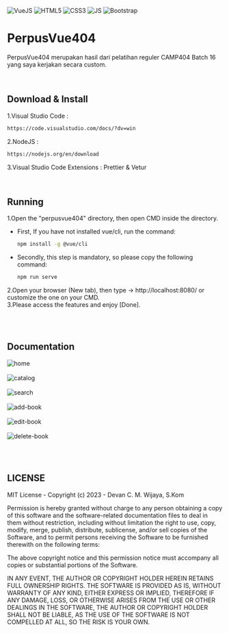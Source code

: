 ![VueJS](https://img.shields.io/badge/-Vue%20JS-darkcyan?style=flat&logo=vue.js)
![HTML5](https://img.shields.io/badge/-HTML%205-purple.svg?&logo=html5)
![CSS3](https://img.shields.io/badge/-CSS%203-green.svg?&logo=css3)
![JS](https://img.shields.io/badge/-Javascript-brown.svg?&logo=javascript)
![Bootstrap](https://img.shields.io/badge/-Bootstrap%205-white.svg?&logo=bootstrap)

# PerpusVue404
<p>PerpusVue404 merupakan hasil dari pelatihan reguler CAMP404 Batch 16 yang saya kerjakan secara custom.</p>

<br>

## Download & Install
1.Visual Studio Code :
```bash
https://code.visualstudio.com/docs/?dv=win
```
2.NodeJS :
```bash
https://nodejs.org/en/download
```
3.Visual Studio Code Extensions : Prettier & Vetur

<br>

## Running
1.Open the "perpusvue404" directory, then open CMD inside the directory.<br>
<ul>
<li>First, If you have not installed vue/cli, run the command:</li>

````bash
npm install -g @vue/cli
````

<li>Secondly, this step is mandatory, so please copy the following command:</li>

````bash
npm run serve
````
</ul>
2.Open your browser (New tab), then type -> http://localhost:8080/ or customize the one on your CMD.<br>
3.Please access the features and enjoy [Done].

<br><br>

## Documentation
<img alt="home" src="https://github.com/devancakra/perpusvue404/assets/54527592/c373531d-e6f6-4864-9d09-6232727dcc93"><br><br>
<img alt="catalog" src="https://github.com/devancakra/perpusvue404/assets/54527592/e07a8e77-27d0-47b2-ab63-622fdb922835"><br><br>
<img alt="search" src="https://github.com/devancakra/perpusvue404/assets/54527592/12a27eb6-69ed-435b-85aa-9796e72a7597"><br><br>
<img alt="add-book" src="https://github.com/devancakra/perpusvue404/assets/54527592/8fc42ada-67e7-454f-bc50-84d749428355"><br><br>
<img alt="edit-book" src="https://github.com/devancakra/perpusvue404/assets/54527592/d018dda6-2fe6-42b2-b5e8-82f6472e00c2"><br><br>
<img alt="delete-book" src="https://github.com/devancakra/perpusvue404/assets/54527592/ff7cdd35-c0d2-4a3f-a867-5d0a60efe674"><br>

<br><br>

## LICENSE
MIT License - Copyright (c) 2023 - Devan C. M. Wijaya, S.Kom

Permission is hereby granted without charge to any person obtaining a copy of this software and the software-related documentation files to deal in them without restriction, including without limitation the right to use, copy, modify, merge, publish, distribute, sublicense, and/or sell copies of the Software, and to permit persons receiving the Software to be furnished therewith on the following terms:

The above copyright notice and this permission notice must accompany all copies or substantial portions of the Software.

IN ANY EVENT, THE AUTHOR OR COPYRIGHT HOLDER HEREIN RETAINS FULL OWNERSHIP RIGHTS. THE SOFTWARE IS PROVIDED AS IS, WITHOUT WARRANTY OF ANY KIND, EITHER EXPRESS OR IMPLIED, THEREFORE IF ANY DAMAGE, LOSS, OR OTHERWISE ARISES FROM THE USE OR OTHER DEALINGS IN THE SOFTWARE, THE AUTHOR OR COPYRIGHT HOLDER SHALL NOT BE LIABLE, AS THE USE OF THE SOFTWARE IS NOT COMPELLED AT ALL, SO THE RISK IS YOUR OWN.
